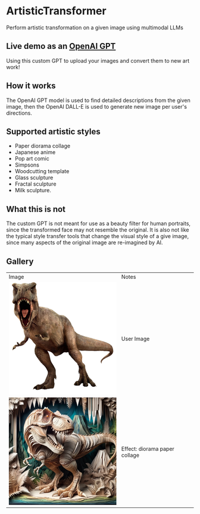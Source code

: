 # ArtisticTransformer
Perform artistic transformation on a given image using multimodal LLMs

## Live demo as an [OpenAI GPT](https://chat.openai.com/g/g-UpQkvuX7j-artistic-transformer)
Using this custom GPT to upload your images and convert them to new art work!

## How it works
The OpenAI GPT model is used to find detailed descriptions from the given image, then the OpenAI DALL-E is used to generate new image per user's directions.

## Supported artistic styles
* Paper diorama collage
* Japanese anime
* Pop art comic
* Simpsons
* Woodcutting template
* Glass sculpture
* Fractal sculpture
* Milk sculpture. 

## What this is not
The custom GPT is not meant for use as a beauty filter for human portraits, since the transformed face may not resemble the original.
It is also not like the typical style transfer tools that change the visual style of a give image, since many aspects of the original image are re-imagined by AI. 

## Gallery
<table>
  <tr>
    <td>Image</td>
    <td>Notes</td>
  </tr>
  <tr>
    <td>
      <img src="images/dino0.png" style="width:300px" alt="Description of Image 1">
    </td>
    <td>User Image</td>
  </tr>
  <tr>
    <td>
      <img src="images/dino1.png" style="width:300px" alt="Description of Image 1">
    </td>
    <td>Effect: diorama paper collage</td>
  </tr>
</table>
